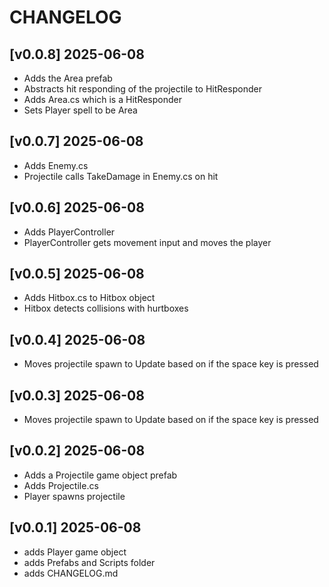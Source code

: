 # CHANGELOG

## [v0.0.8] 2025-06-08

- Adds the Area prefab
- Abstracts hit responding of the projectile to HitResponder
- Adds Area.cs which is a HitResponder
- Sets Player spell to be Area


## [v0.0.7] 2025-06-08

- Adds Enemy.cs
- Projectile calls TakeDamage in Enemy.cs on hit

## [v0.0.6] 2025-06-08

- Adds PlayerController
- PlayerController gets movement input and moves the player


## [v0.0.5] 2025-06-08

- Adds Hitbox.cs to Hitbox object
- Hitbox detects collisions with hurtboxes


## [v0.0.4] 2025-06-08

- Moves projectile spawn to Update based on if the space key is pressed


## [v0.0.3] 2025-06-08

- Moves projectile spawn to Update based on if the space key is pressed


## [v0.0.2] 2025-06-08

- Adds a Projectile game object prefab
- Adds Projectile.cs
- Player spawns projectile


## [v0.0.1] 2025-06-08

- adds Player game object
- adds Prefabs and Scripts folder
- adds CHANGELOG.md